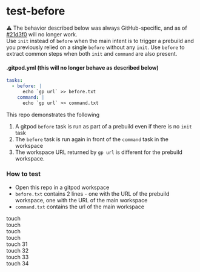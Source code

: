 # test-before
⚠️ The behavior described below was always GitHub-specific, and as of [#21d3f0](https://github.com/gitpod-io/gitpod/commit/21d3f00d47f7b073fa517dd186963bcb87abc652) will no longer work.  
Use `init` instead of `before` when the main intent is to trigger a prebuild and you previously relied on a single `before` without any `init`. Use `before` to extract common steps when both `init` and `command` are also present.

#### .gitpod.yml (this will no longer behave as described below)

```yaml
tasks:
  - before: |
      echo `gp url` >> before.txt
    command: |
      echo `gp url` >> command.txt
```

This repo demonstrates the following

1. A gitpod `before` task is run as part of a prebuild even if there is no `init` task
2. The `before` task is run again in front of the `command` task in the workspace
3. The workspace URL returned by `gp url` is different for the prebuild workspace.

### How to test

- Open this repo in a gitpod workspace
- `before.txt` contains 2 lines - one with the URL of the prebuild workspace, one with the URL of the main workspace
- `command.txt` contains the url of the main workspace

touch  
touch  
touch  
touch  
touch 31  
touch 32  
touch 33  
touch 34  
